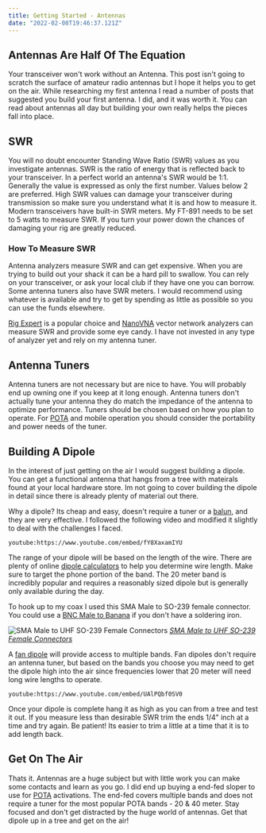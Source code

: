 ```yaml
---
title: Getting Started - Antennas
date: "2022-02-08T19:46:37.121Z"
---
```

 
<!-- Getting Started Series                                  
:---------------------------------------
[Get On The Air](./get-on-the-air)
[Radios](./radios)
[Antennas](./antennas)
[Operating](./operating) -->
 
## Antennas Are Half Of The Equation
Your transceiver won't work without an Antenna. This post isn't going to scratch the surface of amateur radio antennas but I hope it helps you to get on the air. While researching my first antenna I read a number of posts that suggested you build your first antenna. I did, and it was worth it. You can read about antennas all day but building your own really helps the pieces fall into place.
 
## SWR
You will no doubt encounter Standing Wave Ratio (SWR) values as you investigate antennas. SWR is the ratio of energy that is reflected back to your transceiver. In a perfect world an antenna's SWR would be 1:1. Generally the value is expressed as only the first number. Values below 2 are preferred. High SWR values can damage your transceiver during transmission so make sure you understand what it is and how to measure it. Modern transceivers have built-in SWR meters. My FT-891 needs to be set to 5 watts to measure SWR. If you turn your power down the chances of damaging your rig are greatly reduced.
 
### How To Measure SWR
Antenna analyzers measure SWR and can get expensive. When you are trying to build out your shack it can be a hard pill to swallow. You can rely on your transceiver, or ask your local club if they have one you can borrow. Some antenna tuners also have SWR meters. I would recommend using whatever is available and try to get by spending as little as possible so you can use the funds elsewhere.
 
[Rig Expert](https://www.dxengineering.com/search/brand/rigexpert?SortBy=Default&SortOrder=Ascending&keyword=rigexpert&kr=rigexpert) is a popular choice and [NanoVNA](https://www.amazon.com/%E3%80%90Upgraded%E3%80%91AURSINC-Analyzer-Measuring-Parameters-Standing/dp/B07Z5VY7B6/?_encoding=UTF8&pd_rd_w=hsEhU&pf_rd_p=29505bbf-38bd-47ef-8224-a5dd0cda2bae&pf_rd_r=3D63BW5WDY265FXJGR0V&pd_rd_r=d6f40eed-0d0e-4621-92e8-b979b0b8a087&pd_rd_wg=xCiCF&ref_=pd_gw_ci_mcx_mr_hp_atf_m) vector network analyzers can measure SWR and provide some eye candy. I have not invested in any type of analyzer yet and rely on my antenna tuner.
## Antenna Tuners
Antenna tuners are not necessary but are nice to have. You will probably end up owning one if you keep at it long enough. Antenna tuners don't actually tune your antenna they do match the impedance of the antenna to optimize performance. Tuners should be chosen based on how you plan to operate. For [POTA](https://parksontheair.com/) and mobile operation you should consider the portability and power needs of the tuner.
 
## Building A Dipole
In the interest of just getting on the air I would suggest building a dipole. You can get a functional antenna that hangs from a tree with mateirals found at your local hardware store. Im not going to cover building the dipole in detail since there is already plenty of material out there.
 
Why a dipole? Its cheap and easy, doesn't require a tuner or a [balun](https://en.wikipedia.org/wiki/Balun), and they are very effective. I followed the following video and modified it slightly to deal with the challenges I faced.
 
`youtube:https://www.youtube.com/embed/fY8XaxamIYU`
 
The range of your dipole will be based on the length of the wire. There are plenty of online [dipole calculators](http://www.westmountainradio.com/antenna_calculator.php) to help you determine wire length. Make sure to target the phone portion of the band. The 20 meter band is incredibly popular and requires a reasonably sized dipole but is generally only available during the day.
 
To hook up to my coax I used this SMA Male to SO-239 female connector. You could use a [BNC Male to Banana](https://www.amazon.com/dp/B07TC1L8RP/?coliid=I29POD4DV8WP7B&colid=WJ4GCSVOEMJI&psc=1&ref_=lv_ov_lig_dp_it) if you don't have a soldering iron.
 
![SMA Male to UHF SO-239 Female Connectors](./IMG_9306.png)
<span style="color:gray">*[SMA Male to UHF SO-239 Female Connectors](https://www.amazon.com/gp/product/B00COW5E3A/ref=ppx_yo_dt_b_asin_title_o03_s00?ie=UTF8&psc=1)*</span>
 
A [fan dipole](https://www.hamuniverse.com/multidipole.html) will provide access to multiple bands. Fan dipoles don't require an antenna tuner, but based on the bands you choose you may need to get the dipole high into the air since frequencies lower that 20 meter will need long wire lengths to operate.
 
`youtube:https://www.youtube.com/embed/UAlPQbf0SV0`
 
Once your dipole is complete hang it as high as you can from a tree and test it out. If you measure less than desirable SWR trim the ends 1/4" inch at a time and try again. Be patient! Its easier to trim a little at a time that it is to add length back.
 
## Get On The Air
Thats it. Antennas are a huge subject but with little work you can make some contacts and learn as you go. I did end up buying a end-fed sloper to use for [POTA](https://parksontheair.com/) activations. The end-fed covers multiple bands and does not require a tuner for the most popular POTA bands - 20 & 40 meter. Stay focused and don't get distracted by the huge world of antennas. Get that dipole up in a tree and get on the air!
